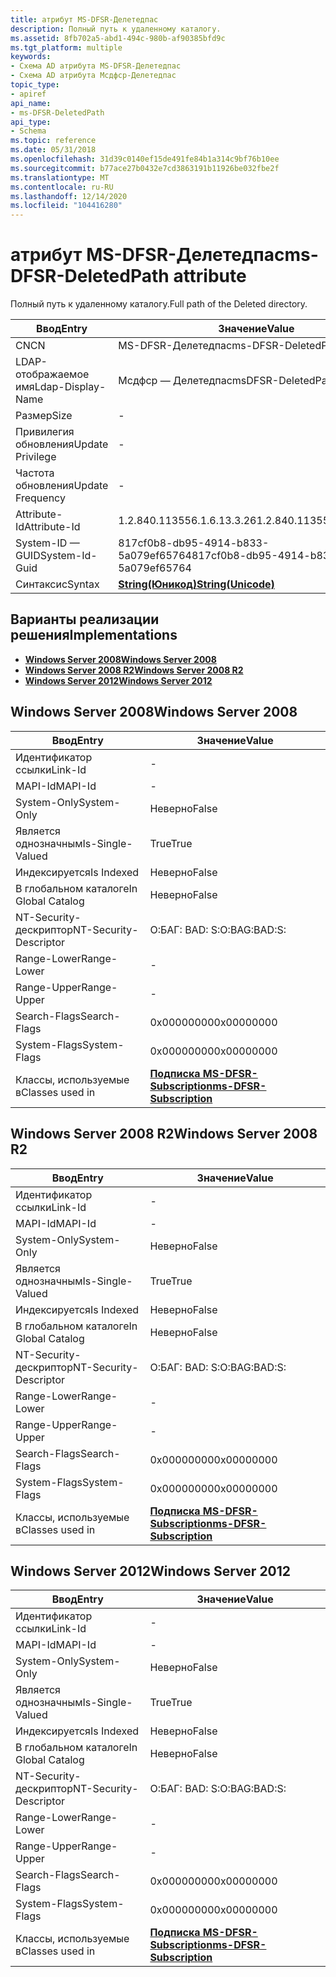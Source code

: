 ```yaml
---
title: атрибут MS-DFSR-Делетедпас
description: Полный путь к удаленному каталогу.
ms.assetid: 8fb702a5-abd1-494c-980b-af90385bfd9c
ms.tgt_platform: multiple
keywords:
- Схема AD атрибута MS-DFSR-Делетедпас
- Схема AD атрибута Мсдфср-Делетедпас
topic_type:
- apiref
api_name:
- ms-DFSR-DeletedPath
api_type:
- Schema
ms.topic: reference
ms.date: 05/31/2018
ms.openlocfilehash: 31d39c0140ef15de491fe84b1a314c9bf76b10ee
ms.sourcegitcommit: b77ace27b0432e7cd3863191b11926be032fbe2f
ms.translationtype: MT
ms.contentlocale: ru-RU
ms.lasthandoff: 12/14/2020
ms.locfileid: "104416280"
---
```

# <a name="ms-dfsr-deletedpath-attribute"></a><span data-ttu-id="0f36b-105">атрибут MS-DFSR-Делетедпас</span><span class="sxs-lookup"><span data-stu-id="0f36b-105">ms-DFSR-DeletedPath attribute</span></span>

<span data-ttu-id="0f36b-106">Полный путь к удаленному каталогу.</span><span class="sxs-lookup"><span data-stu-id="0f36b-106">Full path of the Deleted directory.</span></span>



| <span data-ttu-id="0f36b-107">Ввод</span><span class="sxs-lookup"><span data-stu-id="0f36b-107">Entry</span></span> | <span data-ttu-id="0f36b-108">Значение</span><span class="sxs-lookup"><span data-stu-id="0f36b-108">Value</span></span> |
|-------------------|---------------------------------------------|
| <span data-ttu-id="0f36b-109">CN</span><span class="sxs-lookup"><span data-stu-id="0f36b-109">CN</span></span>                | <span data-ttu-id="0f36b-110">MS-DFSR-Делетедпас</span><span class="sxs-lookup"><span data-stu-id="0f36b-110">ms-DFSR-DeletedPath</span></span>                         |
| <span data-ttu-id="0f36b-111">LDAP-отображаемое имя</span><span class="sxs-lookup"><span data-stu-id="0f36b-111">Ldap-Display-Name</span></span> | <span data-ttu-id="0f36b-112">Мсдфср — Делетедпас</span><span class="sxs-lookup"><span data-stu-id="0f36b-112">msDFSR-DeletedPath</span></span>                          |
| <span data-ttu-id="0f36b-113">Размер</span><span class="sxs-lookup"><span data-stu-id="0f36b-113">Size</span></span>              | \-                                          |
| <span data-ttu-id="0f36b-114">Привилегия обновления</span><span class="sxs-lookup"><span data-stu-id="0f36b-114">Update Privilege</span></span>  | \-                                          |
| <span data-ttu-id="0f36b-115">Частота обновления</span><span class="sxs-lookup"><span data-stu-id="0f36b-115">Update Frequency</span></span>  | \-                                          |
| <span data-ttu-id="0f36b-116">Attribute-Id</span><span class="sxs-lookup"><span data-stu-id="0f36b-116">Attribute-Id</span></span>      | <span data-ttu-id="0f36b-117">1.2.840.113556.1.6.13.3.26</span><span class="sxs-lookup"><span data-stu-id="0f36b-117">1.2.840.113556.1.6.13.3.26</span></span>                  |
| <span data-ttu-id="0f36b-118">System-ID — GUID</span><span class="sxs-lookup"><span data-stu-id="0f36b-118">System-Id-Guid</span></span>    | <span data-ttu-id="0f36b-119">817cf0b8-db95-4914-b833-5a079ef65764</span><span class="sxs-lookup"><span data-stu-id="0f36b-119">817cf0b8-db95-4914-b833-5a079ef65764</span></span>        |
| <span data-ttu-id="0f36b-120">Синтаксис</span><span class="sxs-lookup"><span data-stu-id="0f36b-120">Syntax</span></span>            | [<span data-ttu-id="0f36b-121">**String(Юникод)**</span><span class="sxs-lookup"><span data-stu-id="0f36b-121">**String(Unicode)**</span></span>](s-string-unicode.md) |



## <a name="implementations"></a><span data-ttu-id="0f36b-122">Варианты реализации решения</span><span class="sxs-lookup"><span data-stu-id="0f36b-122">Implementations</span></span>

-   [<span data-ttu-id="0f36b-123">**Windows Server 2008**</span><span class="sxs-lookup"><span data-stu-id="0f36b-123">**Windows Server 2008**</span></span>](#windows-server-2008)
-   [<span data-ttu-id="0f36b-124">**Windows Server 2008 R2**</span><span class="sxs-lookup"><span data-stu-id="0f36b-124">**Windows Server 2008 R2**</span></span>](#windows-server-2008-r2)
-   [<span data-ttu-id="0f36b-125">**Windows Server 2012**</span><span class="sxs-lookup"><span data-stu-id="0f36b-125">**Windows Server 2012**</span></span>](#windows-server-2012)

## <a name="windows-server-2008"></a><span data-ttu-id="0f36b-126">Windows Server 2008</span><span class="sxs-lookup"><span data-stu-id="0f36b-126">Windows Server 2008</span></span>



| <span data-ttu-id="0f36b-127">Ввод</span><span class="sxs-lookup"><span data-stu-id="0f36b-127">Entry</span></span> | <span data-ttu-id="0f36b-128">Значение</span><span class="sxs-lookup"><span data-stu-id="0f36b-128">Value</span></span> |
|------------------------|------------------------------------------------------------------|
| <span data-ttu-id="0f36b-129">Идентификатор ссылки</span><span class="sxs-lookup"><span data-stu-id="0f36b-129">Link-Id</span></span>                | \-                                                               |
| <span data-ttu-id="0f36b-130">MAPI-Id</span><span class="sxs-lookup"><span data-stu-id="0f36b-130">MAPI-Id</span></span>                | \-                                                               |
| <span data-ttu-id="0f36b-131">System-Only</span><span class="sxs-lookup"><span data-stu-id="0f36b-131">System-Only</span></span>            | <span data-ttu-id="0f36b-132">Неверно</span><span class="sxs-lookup"><span data-stu-id="0f36b-132">False</span></span>                                                            |
| <span data-ttu-id="0f36b-133">Является однозначным</span><span class="sxs-lookup"><span data-stu-id="0f36b-133">Is-Single-Valued</span></span>       | <span data-ttu-id="0f36b-134">True</span><span class="sxs-lookup"><span data-stu-id="0f36b-134">True</span></span>                                                             |
| <span data-ttu-id="0f36b-135">Индексируется</span><span class="sxs-lookup"><span data-stu-id="0f36b-135">Is Indexed</span></span>             | <span data-ttu-id="0f36b-136">Неверно</span><span class="sxs-lookup"><span data-stu-id="0f36b-136">False</span></span>                                                            |
| <span data-ttu-id="0f36b-137">В глобальном каталоге</span><span class="sxs-lookup"><span data-stu-id="0f36b-137">In Global Catalog</span></span>      | <span data-ttu-id="0f36b-138">Неверно</span><span class="sxs-lookup"><span data-stu-id="0f36b-138">False</span></span>                                                            |
| <span data-ttu-id="0f36b-139">NT-Security-дескриптор</span><span class="sxs-lookup"><span data-stu-id="0f36b-139">NT-Security-Descriptor</span></span> | <span data-ttu-id="0f36b-140">О:БАГ: BAD: S:</span><span class="sxs-lookup"><span data-stu-id="0f36b-140">O:BAG:BAD:S:</span></span>                                                     |
| <span data-ttu-id="0f36b-141">Range-Lower</span><span class="sxs-lookup"><span data-stu-id="0f36b-141">Range-Lower</span></span>            | \-                                                               |
| <span data-ttu-id="0f36b-142">Range-Upper</span><span class="sxs-lookup"><span data-stu-id="0f36b-142">Range-Upper</span></span>            | \-                                                               |
| <span data-ttu-id="0f36b-143">Search-Flags</span><span class="sxs-lookup"><span data-stu-id="0f36b-143">Search-Flags</span></span>           | <span data-ttu-id="0f36b-144">0x00000000</span><span class="sxs-lookup"><span data-stu-id="0f36b-144">0x00000000</span></span>                                                       |
| <span data-ttu-id="0f36b-145">System-Flags</span><span class="sxs-lookup"><span data-stu-id="0f36b-145">System-Flags</span></span>           | <span data-ttu-id="0f36b-146">0x00000000</span><span class="sxs-lookup"><span data-stu-id="0f36b-146">0x00000000</span></span>                                                       |
| <span data-ttu-id="0f36b-147">Классы, используемые в</span><span class="sxs-lookup"><span data-stu-id="0f36b-147">Classes used in</span></span>        | [<span data-ttu-id="0f36b-148">**Подписка MS-DFSR-Subscription**</span><span class="sxs-lookup"><span data-stu-id="0f36b-148">**ms-DFSR-Subscription**</span></span>](c-msdfsr-subscription.md)<br/> |



## <a name="windows-server-2008-r2"></a><span data-ttu-id="0f36b-149">Windows Server 2008 R2</span><span class="sxs-lookup"><span data-stu-id="0f36b-149">Windows Server 2008 R2</span></span>



| <span data-ttu-id="0f36b-150">Ввод</span><span class="sxs-lookup"><span data-stu-id="0f36b-150">Entry</span></span> | <span data-ttu-id="0f36b-151">Значение</span><span class="sxs-lookup"><span data-stu-id="0f36b-151">Value</span></span> |
|------------------------|------------------------------------------------------------------|
| <span data-ttu-id="0f36b-152">Идентификатор ссылки</span><span class="sxs-lookup"><span data-stu-id="0f36b-152">Link-Id</span></span>                | \-                                                               |
| <span data-ttu-id="0f36b-153">MAPI-Id</span><span class="sxs-lookup"><span data-stu-id="0f36b-153">MAPI-Id</span></span>                | \-                                                               |
| <span data-ttu-id="0f36b-154">System-Only</span><span class="sxs-lookup"><span data-stu-id="0f36b-154">System-Only</span></span>            | <span data-ttu-id="0f36b-155">Неверно</span><span class="sxs-lookup"><span data-stu-id="0f36b-155">False</span></span>                                                            |
| <span data-ttu-id="0f36b-156">Является однозначным</span><span class="sxs-lookup"><span data-stu-id="0f36b-156">Is-Single-Valued</span></span>       | <span data-ttu-id="0f36b-157">True</span><span class="sxs-lookup"><span data-stu-id="0f36b-157">True</span></span>                                                             |
| <span data-ttu-id="0f36b-158">Индексируется</span><span class="sxs-lookup"><span data-stu-id="0f36b-158">Is Indexed</span></span>             | <span data-ttu-id="0f36b-159">Неверно</span><span class="sxs-lookup"><span data-stu-id="0f36b-159">False</span></span>                                                            |
| <span data-ttu-id="0f36b-160">В глобальном каталоге</span><span class="sxs-lookup"><span data-stu-id="0f36b-160">In Global Catalog</span></span>      | <span data-ttu-id="0f36b-161">Неверно</span><span class="sxs-lookup"><span data-stu-id="0f36b-161">False</span></span>                                                            |
| <span data-ttu-id="0f36b-162">NT-Security-дескриптор</span><span class="sxs-lookup"><span data-stu-id="0f36b-162">NT-Security-Descriptor</span></span> | <span data-ttu-id="0f36b-163">О:БАГ: BAD: S:</span><span class="sxs-lookup"><span data-stu-id="0f36b-163">O:BAG:BAD:S:</span></span>                                                     |
| <span data-ttu-id="0f36b-164">Range-Lower</span><span class="sxs-lookup"><span data-stu-id="0f36b-164">Range-Lower</span></span>            | \-                                                               |
| <span data-ttu-id="0f36b-165">Range-Upper</span><span class="sxs-lookup"><span data-stu-id="0f36b-165">Range-Upper</span></span>            | \-                                                               |
| <span data-ttu-id="0f36b-166">Search-Flags</span><span class="sxs-lookup"><span data-stu-id="0f36b-166">Search-Flags</span></span>           | <span data-ttu-id="0f36b-167">0x00000000</span><span class="sxs-lookup"><span data-stu-id="0f36b-167">0x00000000</span></span>                                                       |
| <span data-ttu-id="0f36b-168">System-Flags</span><span class="sxs-lookup"><span data-stu-id="0f36b-168">System-Flags</span></span>           | <span data-ttu-id="0f36b-169">0x00000000</span><span class="sxs-lookup"><span data-stu-id="0f36b-169">0x00000000</span></span>                                                       |
| <span data-ttu-id="0f36b-170">Классы, используемые в</span><span class="sxs-lookup"><span data-stu-id="0f36b-170">Classes used in</span></span>        | [<span data-ttu-id="0f36b-171">**Подписка MS-DFSR-Subscription**</span><span class="sxs-lookup"><span data-stu-id="0f36b-171">**ms-DFSR-Subscription**</span></span>](c-msdfsr-subscription.md)<br/> |



## <a name="windows-server-2012"></a><span data-ttu-id="0f36b-172">Windows Server 2012</span><span class="sxs-lookup"><span data-stu-id="0f36b-172">Windows Server 2012</span></span>



| <span data-ttu-id="0f36b-173">Ввод</span><span class="sxs-lookup"><span data-stu-id="0f36b-173">Entry</span></span> | <span data-ttu-id="0f36b-174">Значение</span><span class="sxs-lookup"><span data-stu-id="0f36b-174">Value</span></span> |
|------------------------|------------------------------------------------------------------|
| <span data-ttu-id="0f36b-175">Идентификатор ссылки</span><span class="sxs-lookup"><span data-stu-id="0f36b-175">Link-Id</span></span>                | \-                                                               |
| <span data-ttu-id="0f36b-176">MAPI-Id</span><span class="sxs-lookup"><span data-stu-id="0f36b-176">MAPI-Id</span></span>                | \-                                                               |
| <span data-ttu-id="0f36b-177">System-Only</span><span class="sxs-lookup"><span data-stu-id="0f36b-177">System-Only</span></span>            | <span data-ttu-id="0f36b-178">Неверно</span><span class="sxs-lookup"><span data-stu-id="0f36b-178">False</span></span>                                                            |
| <span data-ttu-id="0f36b-179">Является однозначным</span><span class="sxs-lookup"><span data-stu-id="0f36b-179">Is-Single-Valued</span></span>       | <span data-ttu-id="0f36b-180">True</span><span class="sxs-lookup"><span data-stu-id="0f36b-180">True</span></span>                                                             |
| <span data-ttu-id="0f36b-181">Индексируется</span><span class="sxs-lookup"><span data-stu-id="0f36b-181">Is Indexed</span></span>             | <span data-ttu-id="0f36b-182">Неверно</span><span class="sxs-lookup"><span data-stu-id="0f36b-182">False</span></span>                                                            |
| <span data-ttu-id="0f36b-183">В глобальном каталоге</span><span class="sxs-lookup"><span data-stu-id="0f36b-183">In Global Catalog</span></span>      | <span data-ttu-id="0f36b-184">Неверно</span><span class="sxs-lookup"><span data-stu-id="0f36b-184">False</span></span>                                                            |
| <span data-ttu-id="0f36b-185">NT-Security-дескриптор</span><span class="sxs-lookup"><span data-stu-id="0f36b-185">NT-Security-Descriptor</span></span> | <span data-ttu-id="0f36b-186">О:БАГ: BAD: S:</span><span class="sxs-lookup"><span data-stu-id="0f36b-186">O:BAG:BAD:S:</span></span>                                                     |
| <span data-ttu-id="0f36b-187">Range-Lower</span><span class="sxs-lookup"><span data-stu-id="0f36b-187">Range-Lower</span></span>            | \-                                                               |
| <span data-ttu-id="0f36b-188">Range-Upper</span><span class="sxs-lookup"><span data-stu-id="0f36b-188">Range-Upper</span></span>            | \-                                                               |
| <span data-ttu-id="0f36b-189">Search-Flags</span><span class="sxs-lookup"><span data-stu-id="0f36b-189">Search-Flags</span></span>           | <span data-ttu-id="0f36b-190">0x00000000</span><span class="sxs-lookup"><span data-stu-id="0f36b-190">0x00000000</span></span>                                                       |
| <span data-ttu-id="0f36b-191">System-Flags</span><span class="sxs-lookup"><span data-stu-id="0f36b-191">System-Flags</span></span>           | <span data-ttu-id="0f36b-192">0x00000000</span><span class="sxs-lookup"><span data-stu-id="0f36b-192">0x00000000</span></span>                                                       |
| <span data-ttu-id="0f36b-193">Классы, используемые в</span><span class="sxs-lookup"><span data-stu-id="0f36b-193">Classes used in</span></span>        | [<span data-ttu-id="0f36b-194">**Подписка MS-DFSR-Subscription**</span><span class="sxs-lookup"><span data-stu-id="0f36b-194">**ms-DFSR-Subscription**</span></span>](c-msdfsr-subscription.md)<br/> |



 

 





